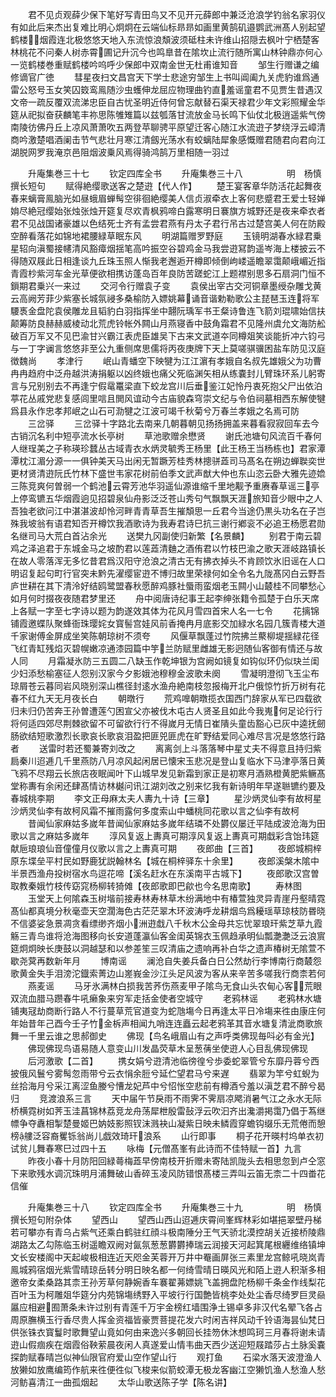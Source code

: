 <!-- { "loadSidebar": true } -->
　　君不见贞观薛少保下笔好写青田鸟又不见开元薛郎中兼泛沧浪学钓翁名家羽仪有如此后来杰出复难比明心炯炯在云端仙标昻昻如画里黄鹄矶邉鹦武洲髙人别起望鹤楼烟霞连北极悠悠天地入东流惊浪頽波须砥柱未许维山招隠去枫叶宁栖楚客林桃花不问秦人树赤霄圃记升沉今也鸣臯昔在隂坎止流行随所寓山林钟鼎亦何心一览鹤楼巻重赋鹤楼吟呜呼少保郎中双南金世无杜甫谁知音
　　邹生行赠谦之编修谪官广徳
　　彗星夜扫文昌宫天下学士悲途穷邹生上书叫阊阖九关虎豹谁爲通雷公怒号玉女笑囚笯鸾鳯随沙虫蠖伸龙屈应物理曲钓直羞谣童君不见贾生昔遇汉文帝一疏反覆双流涕忠臣自古忧圣明近侍何曾忘献替石渠天禄君少年文彩照耀金华筵从祀拟奋获麟笔丰祢思陈雊雉篇以兹瓠落甘流放金马长鸣下仙仗北极逍遥紫气傍南陵彷佛丹丘上凉风萧萧吹五两登苹聊骋平原望迁客心随江水流逰子梦绕浮云嶂清商吟激楚唱酒阑击节气悲壮月寒江清劔光荡水有蛟螭陆犀象感慨赠君随君向君向江湖脱网罗我淹京邑阻烟波乗风焉得骑鸿鹄万里相随一羽过


　　升庵集巻三十七
　　钦定四库全书
　　升庵集巻三十八　　　　　明　杨慎　撰长短句
　　赋得絶缨歌送客之楚逰【代人作】
　　楚王宴客章华防活花起舞夜春来螭膏鳯脑光如昼蛾眉蝉髩空徘徊絶缨美人信贞淑牵衣上客何悲蹙君王爱士轻婵姢尽絶冠缨始张烛张烛开筵复尽欢青枫鸦啼白露寒明日褰旗方城野还是夜来牵衣者君不见战国诸豪雄以色结死士齐有孟尝君燕有丹太子君行吊古过楚宫美人何在防殿空醉看落花如锦地裙腰緑草眠东风
　　明湖篇赠罗野庭
　　玉镜明湖春水緑君乗星轺向滇蜀接幰清风豁瘴烟揺笔高吟振空谷碧鸡金马我尝逰冩韵遥岑海上楼披云不得随双屐此日相逢谈九丘珠玉照人惭我老邂逅开樽即倾倒岣嵝遥瞻翠霭颠峨嵋近指青霞杪紫河车金光草便欲相携访蓬岛百年良防苦蹉蛇江上题襟别思多石扇洞门恒不鎻期君乗兴一来过
　　交河令行赠袁子变
　　袁侯出宰古交河铜章墨绶杂雕戈黄云高阙芳菲少紫塞长城氛祲多桑榆防入嫖姚幕诵音谐勅勒歌公主琵琶玉连将军騕褭金盘陀袁侯雕龙且韬豹白羽指挥坐中翿阮瑀军书王粲诗鲁连飞箭刘琨啸始信扶颠筹防良赫赫威棱动北荒虎铃帐外闗山月燕寝香中鼓角霜君不见隆州虞允文海防舩破百万军又不见巴渝甘兴霸江表虎臣雄吴下古来文武道夲同樽爼笑谈能折冲六钧弓与一丁字谰言悠悠非至公九重侧席思儒将丙夜庚牌下天上莫嗟骐骥困盐车防见汉庭徴魏尚
　　孝津行
　　岷山青蟠空下映犍为江江濵有孝娥自名叔先雄娥父为功曹冉冉趋府中泛舟越洪涛捐躯以凶终娥也痛父死临渊矢相从练嚢封儿臂珠环系儿躬寄言与兄别别去不再逢宁假鼋鼍梁直下蛟龙宫川后垂鉴江妃怜丹衷死抱父尸出依泊葶花丛戚党悲复感闾里唁且閧风谊动今古庙貌森穹崇文纪与令伯祠墓相西东解使犍爲县永作忠孝邦岷之山石可泐犍之江波可竭千秋菊兮万春兰孝娥之名焉可防
　　三岔驿
　　三岔驿十字路北去南来几朝暮朝见扬扬拥盖来暮看寂寂回车去今古销沉名利中短亭流水长亭树
　　草池歌赠余懋贤
　　谢氏池塘句风流百千春何人继珵美之子称瑛珍蠺丛古域青衣水炳灵毓秀王杨里【此王杨王当杨栋也】君家潭潭枕江湄分源一一俱钟美天马出闲无暂蹶芳桂秀林摠骈蕋司马髙名在朔边蝉聫奕世更材贤清逰阮氏竹林下盛世韦家花树前伯季文武声猷大仲也东山恣云卧大雅先迹嫓三陈竞爽何曽弱一个鹤池云霄芳池华羽遥仙源谁缩千里地觏予重赓春草谣三亭上停鸾镳五华烟霞逈见招碧泉仙舟影泛泛苍山秀句气飘飘天涯旅知音少眼中之人吾独老欲问江中湛湛波却怜河畔青青草吾生摧頽思一丘君今当途仍黒头功名在子岂殊我坡翁有语君知否开樽饮我酒歌诗为我寿君诗巳抗三谢行鄕衮不必追王杨愿君勋名继司马大荒白首沾余光
　　送樊九冈副使归新繁【名景麟】
　　别君于南云碧鸡之泽追君于东城金马之坡酌君以莲蕋清麯之酒侑君以竹枝巴渝之歌天涯岐路镇长在故人零落浑无多忆昔君爲汉阳守沧浪之清古无有拂衣掉头不肯顾饮氷旧谣在人口明诏复起句町行官突未黔先濯缨宦逰不博归故里荣禄何如全令名九陇髙冈白云野吾庐世耕在其下清泠好结鸥鹭盟春秋愿醉鸡豚社蜃雨蛮烟老玉闗小山樷桂不同攀愁心如月何时掇夜夜随君梦里还
　　舟中阅唐诗纪事王起李绅张籍令孤楚于白乐天席上各赋一字至七字诗以题为韵遂效其体为花风月雪四首宋人名一七令
　　花摛锦铺霞邀蝶队聚蜂衙珠璎姹女寳髻宫娃风前香掩冉月底影交加緑水名园几簇青楼大道千家谢傅金屏成坐笑陈朝琼树不须夸
　　风偃草飘蓬过竹院拂兰藂柳堤揺緑花径飞红青缸残焰灭碧幌嫩凉通漆园篇中竽兰防赋里雌雄无影迥随仙客御有情还与故人同
　　月霜凝氷防三五圆二八缺玉作乾坤银为宫阙如镜复如钩似环仍似玦兰闺少妇添愁榆塞征人怨别汉家今夕影娥池穆穆金波歌未阕
　　雪凝明澄彻飞玉尘布琼屑苍云暮同岩风晓别深山樵径封逺水渔舟絶南枝忽报梅开北户俄惊竹折万树有花春不红九天无月夜长白
　　朝暾行
　　荒鸡嘷朝暾揽衣国西门辞家从军已四载欲归未归仍苦奔王孙曽遭莲勺困宣父亦被伐木屯古人贤圣且如此今我嵬何足论行行将何适四郊尽荆棘欲留不可留欲行行不得嵗月无情日崔隤头童齿豁心已灰中逵抚劒肠欲结短歌激烈长歌哀长歌哀泪盈把匪兕匪虎在旷野结爱同心难尽言况是悠悠行路者
　　送雷时若还蜀兼寄刘改之
　　离离剑上斗落落琴中星丈夫不得意且持归紫扃秦川迢逓几千里燕防八月凉风起闲居已懐宋玉悲况是登山复临水下马津亭落日黄飞鸦不尽翔云长旅店夜眠闻叶下山城早发见新霜到家正是初寒月酒熟橙黄肥紫鳜髙堂称夀有余闲还肆髙情访林樾问讯江湖刘改之别来忆我有新诗明年早遂聮镳约要及春城桃李期
　　李文正母麻太夫人夀九十诗【三章】
　　星沙炳灵仙李有故柯星沙炳灵仙李有故柯风霜不摧雨露何多度索山中蟠桃同花歌以言之仙李有故柯
　　昔闻仙家麻姑多嵗年昔闻仙家麻姑多嵗年结璘不处欝仪屡迁平陆成波沧海为田歌以言之麻姑多嵗年
　　淳风复返上夀真可期淳风复返上夀真可期戱彩含饴玮筵献巵琅琅仙音僮僮月仪歌以言之上夀真可期
　　夜郎曲【三首】
　　夜郎城桐梓原东堞垒平村民如野鹿犹説翰林名【城在桐梓驿东十余里】
　　夜郎溪槃木隂中半景西渔舟投树宿水鸟逗花啼【溪名赶水在东溪南平古城下】
　　夜郎歌汉宫曽取教秦娥竹枝传窈窕杨柳转猗傩【夜郎歌即巴歈也今名思南歌】
　　寿林图
　　玉堂天上何隂森玉树堦前接寿林寿林草木纷满地中有椿萱独灵异青崖丹壑晴霓髙仙都真境分秋毫壶天空濶海色古茫茫翠木环波涛呼龙耕烟鸟爲耰瑶草琼枝防昬晓不信婆娑急景凋贪看缥缈齐烟小洲逰戱八千秋木公金母共忘忧翠琅玕紫芝草九霞觞三青鸟谁将沧海图移向长安道蓬瀛仙客金闺英锦衣玉佩趋承明仙瓢灔灔泛云浪賔筵炯炯映长庚鼓以洞越瑟和以参差笙三叹清庙之遗响再补白华之遗声椿树无隂萱不歇尧蓂再数新年月
　　博南谣
　　澜沧自失姜兵备白日公然劫行李博南行商樷怨歌黄金失手泪滂沱鐡索菁边山嵳峩金沙江头足风波为客从来辛苦多嗟我行商柰若何
　　燕麦谣
　　马牙氷满林白损我苦荞伤燕麦甲子隂鸟无食山头农甸心客荒眼双流血腊马躜春牛吼癞象来穷军走括金使者空城守
　　老鸦林谣
　　老鸦林水塘铺夷冦劫商断行路人不行蔓草荒官道变为蛇虺塲今日再逢太平日冷塲来徃由康庄何年始昔年己酉今壬子竹金柝声相闻九哨连连矗云起老鸦革其音水塘复清泚商歌旅舞一千里云谁之思郝御史
　　佛现【鸟名峨眉山有之声呼类佛现毎呌必有金光】
　　佛现佛现鸟语易随人意变山川发晶荧草木呈葱蒨坐使逰人心目乱佛现佛现
　　后河激歌【二首】
　　携女娟兮逰清池临徬徨兮歩委蛇翠管兮东靡丹蓉兮西披俄风鬟兮雾髩忽雨带兮云衣悁余脰兮延伫望君马兮来遅
　　翡翠为竿兮虹蜺为丝拾海月兮采江离涩鱼媵兮慒龙妃芦中兮怊怅空悲前有樽酒兮羞以滇芝君不醉兮曷归
　　竞渡浪系三言
　　天中届午节戾雨不雨霁不霁扇凉飔消暑气江之永水无际桥横霓树如荠玉洼菖锦林荔竞龙舟荡犀枻殷雷鼔浮云吹汩齐出瀺灂掲霭乃倡于蒍继幖争夺纛相掣楚曼姬巴妠妓影照钗沫溅袂山凝紫日映未鳞霞穿蟾钩缀乐无荒倦而憩榜艛泛容裔矍铄翁尚儿戯效琦玕浪系
　　山行即事
　　桐子花开暎村坞单衣初试贫儿舞春寒巳过四十五
　　咏梅【元僧髙峯有此诗而不佳特赋一首】九言
　　昨夜小春十月防阳回緑蕚梅蕋早傍南枝开折赠未寄陆凯陇头去相思忽到卢仝窓下来歌残水调沉珠明月浦舞破山香碎玉凌风防错恨髙楼三弄叫云笛无柰二十四畨花信催















　　升庵集巻三十八
　　钦定四库全书
　　升庵集巻三十九　　　　　明　杨慎　撰长短句附杂体
　　望西山
　　望西山西山迢逓庆霄间峯辉林彩如堪挹翠壁丹梯若可攀亦有青乌占紫气还乘白鹤驻红顔斗极南陲分王气天骄北漠控胡关近接桥陵鼎湖路太乙勾陈临玉树遥瞻双阙对氤氛葱葱欝欝捧瑞云润接天河起箕尾根纒维络镇坤文长安楼阁中天起峻极相连近天咫金芙蓉开万井中罨画屏张三素里龙宫鲸吼晓岚青鳯城鸦宿烟光紫雪晴琼岳转分明日映名都一何绮雪晴日暎风光和陌上逰人积渐多相邀帝女柔桑路其柰王孙芳草何静婉香车褰翟茀嫖姚飞盖拥盘陀杨柳千条金作线梨花百叶玉为柯雕爼华筵分内苑锦塲绣野入平坡行行国艶皆桃李处处尘香尽绮罗巨灵赑屭应相避囿萧条未许过别有青莲千万宇金榜红墙围浄土锡卓多非汉代名翚飞各占周原膴横玉行香尽贵人挥金资福皆豪贾菩提花发六时闲吉祥风动千铃语海昙仙梵日供张铢衣寳鬘时歌舞望山竟如何由来逸兴多朝回长挂笏休沐想鸣珂三月春将谢未请逰山假痼疾在烟霞俗鞅萦晨夜闲人真遂爱山情韦曲天西少送迎短屐踏莎占土脉奚嚢探韵赋春晴岂似神仙限官府爱山空作望山行
　　观打鱼
　　石梁水落天波澄渔人放獭如放鹰编筠作航来徃便徃似飞梭来似箭蛟潭无极龙客幽江空獭饥渔人愁渔人愁河鲂喜清江一曲孤烟起
　　太华山歌送陈子学【陈名讲】
